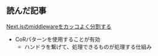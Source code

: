 ## 読んだ記事

[Next.jsのmiddlewareをカッコよく分割する](https://qiita.com/malvageee/items/36b8950b383f888cf27d)
- CoRパターンを使用することが有効
	- ハンドラを繋げて、処理できるものが処理する仕組み